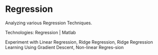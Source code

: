 Regression
==========

Analyzing various Regression Techniques.

Technologies: Regression | Matlab

Experiment with Linear Regression, Ridge Regression, Ridge Regression Learning Using Gradient Descent, Non-linear Regres-sion

